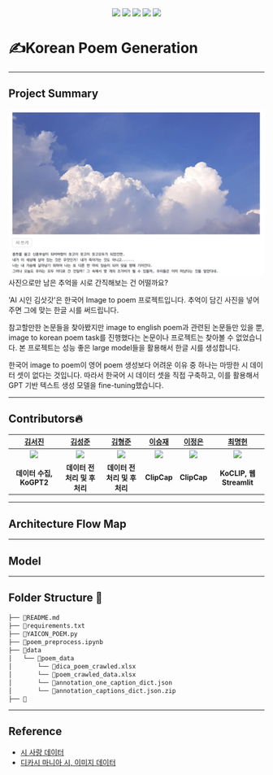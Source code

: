 <div align="center">
<img src="https://img.shields.io/badge/Python-grey?style=flat&logo=python&logoColor=p"/>
<img src="https://img.shields.io/badge/PyTorch-grey?style=flat&logo=PyTorch&logoColor=red"/>
<img src="https://img.shields.io/badge/Streamlit-grey?style=flat&logo=Streamlit&logoColor=red"/>
<img src="https://img.shields.io/badge/Git-grey?style=flat&logo=Git&logoColor="/>
<img src="https://img.shields.io/badge/Notion-grey?style=flat&logo=notion&logoColor=notion"/>
</div>  

# ✍️Korean Poem Generation
***
## Project Summary
<img src="./data/result.jpg" title="result example"/>
사진으로만 남은 추억을 시로 간직해보는 건 어떨까요?  

'AI 시인 김삿갓'은 한국어 Image to poem 프로젝트입니다. 추억이 담긴 사진을 넣어주면 그에 맞는 한글 시를 써드립니다.  

참고할만한 논문들을 찾아봤지만 image to english poem과 관련된 논문들만 있을 뿐, image to korean poem task를 진행했다는 논문이나 프로젝트는 찾아볼 수 없었습니다. 본 프로젝트는 성능 좋은 large model들을 활용해서 한글 시를 생성합니다.  

한국어 image to poem이 영어 poem 생성보다 어려운 이유 중 하나는 마땅한 시 데이터 셋이 없다는 것입니다. 따라서 한국어 시 데이터 셋을 직접 구축하고, 이를 활용해서 GPT 기반 텍스트 생성 모델을 fine-tuning했습니다.  
***
## Contributors🔥
| [김서진](https://github.com/seandoprep) | [김성준](https://github.com/Stellena) | [김형준](https://github.com/hyjun2352) | [이승재](https://github.com/Tim3s) | [이정은](https://github.com/ljeadec31) | [최명헌](https://github.com/MyeongheonChoi) |
| :-: | :-: | :-: | :-: | :-: | :-: |
| <img src="https://avatars.githubusercontent.com/seandoprep" width="100"> | <img src="https://avatars.githubusercontent.com/Stellena" width="100"> | <img src="https://avatars.githubusercontent.com/hyjun2352" width="100"> | <img src="https://avatars.githubusercontent.com/Tim3s" width="100"> | <img src="https://avatars.githubusercontent.com/ljeadec31" width="100"> | <img src="https://avatars.githubusercontent.com/MyeongheonChoi" width="100"> 
| **데이터 수집, KoGPT2** | **데이터 전처리 및 후처리** | **데이터 전처리 및 후처리** | **ClipCap** | **ClipCap** | **KoCLIP, 웹 Streamlit** |
***
## Architecture Flow Map
***
## Model
***
## Folder Structure 📂
```
├── 📄README.md
├── 📄requirements.txt
├── 📄YAICON_POEM.py
├── 📄poem_preprocess.ipynb
├── 📂data
│   └── 📂poem_data
│       └── 📄dica_poem_crawled.xlsx
│       └── 📄poem_crawled_data.xlsx
│       └── 📄annotation_one_caption_dict.json
│       └── 📄annotation_captions_dict.json.zip
├── 📂
```
***
## Reference
- [시 사랑 데이터](http://www.poemlove.co.kr/)
- [디카시 마니아 시, 이미지 데이터](https://cafe.daum.net/dicapoetry/1aSh)
